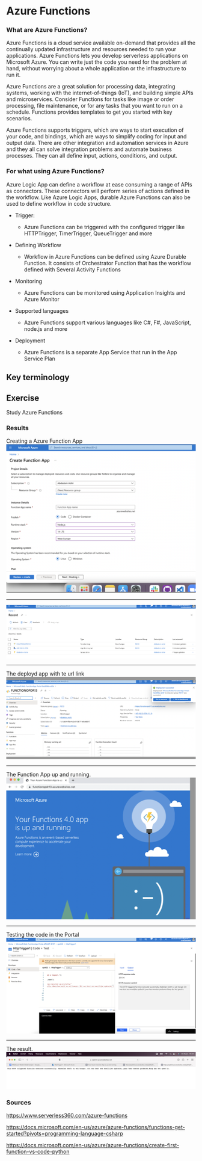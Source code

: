 # Azure Functions 

### What are Azure Functions?

Azure Functions is a cloud service available on-demand that provides all the continually updated infrastructure and resources needed to run your applications. Azure Functions lets you develop serverless applications on Microsoft Azure. You can write just the code you need for the problem at hand, without worrying about a whole application or the infrastructure to run it.



Azure Functions are a great solution for processing data, integrating systems, working with the internet-of-things (IoT), and building simple APIs and microservices. Consider Functions for tasks like image or order processing, file maintenance, or for any tasks that you want to run on a schedule. Functions provides templates to get you started with key scenarios.

Azure Functions supports triggers, which are ways to start execution of your code, and bindings, which are ways to simplify coding for input and output data. There are other integration and automation services in Azure and they all can solve integration problems and automate business processes. They can all define input, actions, conditions, and output.



### For what using Azure Functions?

Azure Logic App can define a workflow at ease consuming a range of APIs as connectors. These connectors will perform series of actions defined in the workflow. Like Azure Logic Apps, durable Azure Functions can also be used to define workflow in code structure.

- Trigger:
  - Azure Functions can be triggered with the configured trigger like HTTPTrigger, TimerTrigger, QueueTrigger and more	

- Defining Workflow	
  - Workflow in Azure Functions can be defined using Azure Durable Function. It consists of Orchestrator Function that has the workflow defined with Several Activity Functions


- Monitoring	
  - Azure Functions can be monitored using Application Insights and Azure Monitor

- Supported languages	
  - Azure Functions support various languages like C#, F#, JavaScript, node.js and more

 - Deployment	
   - Azure Functions is a separate App Service that run in the App Service Plan


## Key terminology



## Exercise






Study Azure Functions


### Results


Creating a Azure Function App
![screenshot](../00_includes/azureweek3/26.png)

---

![screenshot](../00_includes/azureweek3/266.png)

---

The deployd app with te url link
![screenshot](../00_includes/azureweek3/27.png)

---

The Function App up and running.
![screenshot](../00_includes/azureweek3/28.png)

---

Testing the code in the Portal
![screenshot](../00_includes/azureweek3/29.png)

---

The result.
![screenshot](../00_includes/azureweek3/30.png)

### Sources

https://www.serverless360.com/azure-functions

https://docs.microsoft.com/en-us/azure/azure-functions/functions-get-started?pivots=programming-language-csharp

https://docs.microsoft.com/en-us/azure/azure-functions/create-first-function-vs-code-python